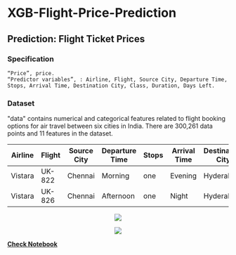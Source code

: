 # XGB-Flight-Price-Prediction

## Prediction: Flight Ticket Prices

### Specification

	“Price”, price.
	“Predictor variables”, : Airline, Flight, Source City, Departure Time, Stops, Arrival Time, Destination City, Class, Duration, Days Left.

 ### Dataset
 
"data" contains numerical and categorical features related to flight booking options for air travel between six cities in India. There are 300,261 data points and 11 features in the dataset.

| Airline | Flight | Source City | Departure Time | Stops | Arrival Time | Destination City | Class | Duration | Days Left |
|-------------| ------------- | ------------- | ------------- | ------------- | ------------- | ------------- | ------------- | ------------- | ------------- |
| Vistara | UK-822  | Chennai | Morning | one | Evening | Hyderabad | Bussiness | 10.08 | 49 | 
| Vistara | UK-826  | Chennai | Afternoon | one | Night | Hyderabad | Bussiness | 10.42 | 49 |  





<p align="center">
  <img src=https://github.com/dicac/XGB-Flight-Price-Predictionn/blob/main/Test%20vs%20predicted%20price.png>
</p>

<p align="center">
  <img src=https://github.com/dicac/XGB-Flight-Price-Predictionn/blob/main/Actual%20and%20predict%20value.png>
</p>

[**Check Notebook**](https://github.com/dicac/Random-Forest-price-avocado/blob/main/Random%20Forest%20Prediction.ipynb) 
